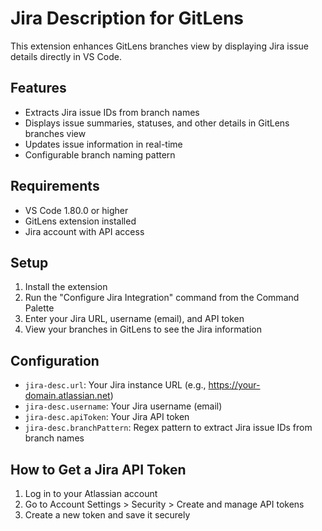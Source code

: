 # Jira Description for GitLens

This extension enhances GitLens branches view by displaying Jira issue details directly in VS Code.

## Features

- Extracts Jira issue IDs from branch names
- Displays issue summaries, statuses, and other details in GitLens branches view
- Updates issue information in real-time
- Configurable branch naming pattern

## Requirements

- VS Code 1.80.0 or higher
- GitLens extension installed
- Jira account with API access

## Setup

1. Install the extension
2. Run the "Configure Jira Integration" command from the Command Palette
3. Enter your Jira URL, username (email), and API token
4. View your branches in GitLens to see the Jira information

## Configuration

- `jira-desc.url`: Your Jira instance URL (e.g., https://your-domain.atlassian.net)
- `jira-desc.username`: Your Jira username (email)
- `jira-desc.apiToken`: Your Jira API token
- `jira-desc.branchPattern`: Regex pattern to extract Jira issue IDs from branch names

## How to Get a Jira API Token

1. Log in to your Atlassian account
2. Go to Account Settings > Security > Create and manage API tokens
3. Create a new token and save it securely
